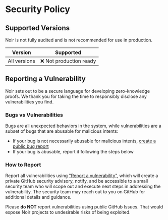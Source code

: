 # Security Policy

## Supported Versions

Noir is not fully audited and is not recommended for use in production.

| Version | Supported          |
| ------- | ------------------ |
| All versions | ❌ Not production ready |

## Reporting a Vulnerability

Noir sets out to be a secure language for developing zero-knowledge proofs. We thank you for taking the time to responsibly disclose any vulnerabilities you find.

### Bugs vs Vulnerabilities

Bugs are all unexpected behaviors in the system, while vulnerabilities are a subset of bugs that are abusable for malicious intents:
- If your bug is not necessarily abusable for malicious intents, [create a public bug report](https://github.com/noir-lang/noir/issues/new?template=bug_report.yml)
- If your bug is abusable, report it following the steps below

### How to Report

Report all vulnerabilities using ["Report a vulnerability"](https://github.com/noir-lang/noir/security/advisories/new), which will create a private GitHub security advisory, notify, and be accessible to a small security team who will scope out and execute next steps in addressing the vulnerability. The security team may reach out to you on GitHub for additional details and guidance.

Please **do NOT** report vulnerabilities using public GitHub Issues. That would expose Noir projects to undesirable risks of being exploited.
